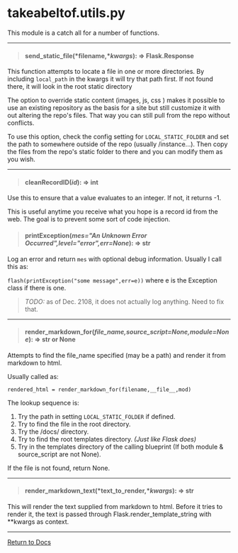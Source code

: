 # takeabeltof.utils.py

This module is a catch all for a number of functions.

___
> #### send_static_file(*filename,**kwargs*): => Flask.Response

This function attempts to locate a file in one or more directories. By including `local_path` in the kwargs it will try
that path first. If not found there, it will look in the root static directory

The option to override static content (images, js, css ) makes it possible to use an existing repository as the basis for a site but
still customize it with out altering the repo's files. That way you can still pull from the repo without conflicts.

To use this option, check the config setting for `LOCAL_STATIC_FOLDER` and set the path to somewhere outside of 
the repo (usually /instance...). Then copy the files from the repo's static folder to there and you can modify
them as you wish.

___
> #### cleanRecordID(*id*): => int

Use this to ensure that a value evaluates to an integer. If not, it returns -1.

This is useful anytime you receive what you hope is a record id from the web. The goal is to prevent some sort of code injection.

> #### printException(*mes="An Unknown Error Occurred",level="error",err=None*): => str

Log an error and return `mes` with optional debug information. Usually I call this as:

`flash(printException("some message",err=e))` where e is the Exception class if there is one.

> _TODO:_ as of Dec. 2108, it does not actually log anything. Need to fix that.

---
> #### render_markdown_for(*file_name,source_script=None,module=None*): => str or None

Attempts to find the file_name specified (may be a path) and render it from markdown to html.

Usually called as:

`rendered_html = render_markdown_for(filename,__file__,mod)`

The lookup sequence is:
1. Try the path in setting `LOCAL_STATIC_FOLDER` if defined.
2. Try to find the file in the root directory.
3. Try the /docs/ directory.
4. Try to find the root templates directory. *(Just like Flask does)*
5. Try in the templates directory of the calling blueprint (If both module & source_script are not None).
    
If the file is not found, return None.

---
> #### render_markdown_text(*text_to_render,**kwargs*): => str

This will render the text supplied from markdown to html. Before it tries to render it, the text is passed through 
Flask.render_template_string with **kwargs as context.

  
---
[Return to Docs](/docs/takeabeltof/README.md)


